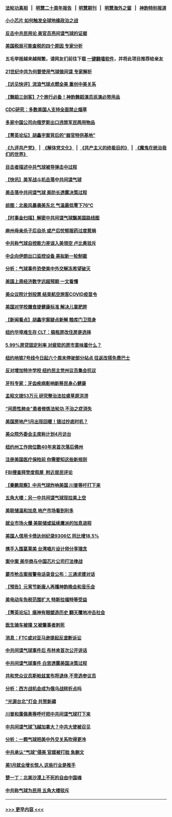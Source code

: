 #### [法轮功真相](https://github.com/gfw-breaker/truth/blob/master/README.md?t=0) &nbsp;&nbsp;|&nbsp;&nbsp; [明慧二十周年报告](https://github.com/gfw-breaker/mh-reports/blob/master/README.md?t=0) &nbsp;&nbsp;|&nbsp;&nbsp;[明慧期刊](https://github.com/gfw-breaker/mh-qikan) &nbsp;&nbsp;|&nbsp;&nbsp; [明慧海外之窗](https://github.com/gfw-breaker/mh-news/blob/master/README.md?t=0) &nbsp;&nbsp;|&nbsp;&nbsp; [神韵特别报道](https://github.com/gfw-breaker/mh-news/blob/master/shenyun.md?t=0)
#### [小小芯片 如何触发全球地缘政治之战](../pages/nsc412/n13920548.md?t=02051543) 
#### [反击中共民用论 美官员亮间谍气球的证据](../pages/nsc412/n13922833.md?t=02051543) 
#### [美国税局可能查税的四个原因 专家分析](../pages/nsc412/n13922782.md?t=02051543) 
#### 五毛举报越来越频繁，请网友们前往下载 [一键翻墙软件](https://github.com/gfw-breaker/ssr-accounts)，并将此项目推荐给亲友
#### [21世纪中共为何要使用气球做间谍 专家解析](../pages/nsc412/n13922755.md?t=02051543) 
#### [【远见快评】流浪气球点燃全美 重创中美关系](../pages/nsc412/n13922513.md?t=02051543) 
#### [【舞蹈三剑客】7个旅行必备！神韵舞蹈演员巡演必带用品](../pages/nsc412/n13922661.md?t=02051543) 
#### [CDC研究：多数美国人支持全面禁止烟草](../pages/nsc412/n13922721.md?t=02051543) 
#### [多家中国公司向俄罗斯出口违禁军民两用物品](../pages/nsc412/n13922713.md?t=02051543) 
#### [【菁英论坛】胡鑫宇案背后的“器官特供基地”](../pages/nsc412/n13922698.md?t=02051543) 
#### [《九评共产党》](https://github.com/begood0513/9ping.md/blob/master/README.md) &nbsp;|&nbsp; [《解体党文化》](../../../../jtdwh.md/blob/master/README.md)  &nbsp;|&nbsp; [《共产主义的终极目的》](../../../../gczydzjmd.md/blob/master/README.md) &nbsp;|&nbsp; [《魔鬼在统治我们的世界》](../../../../mgztzwmdsj.md/blob/master/README.md) 
#### [目击者描述中共气球被导弹击中过程](../pages/nsc412/n13922715.md?t=02051543) 
#### [【快讯】美军战斗机击落中共间谍气球](../pages/nsc412/n13922665.md?t=02051543) 
#### [美击落中共间谍气球 美防长透露决策过程](../pages/nsc412/n13922701.md?t=02051543) 
#### [组图：北极风暴袭美东北 气温最低零下76℃](../pages/nsc412/n13922633.md?t=02051543) 
#### [【时事金扫描】解密中共间谍气球飘美国路线图](../pages/nsc412/n13922575.md?t=02051543) 
#### [麻州母亲杀子后自杀 或产后忧郁服药过度惹祸](../pages/nsc412/n13922648.md?t=02051543) 
#### [中共称气球自控能力差误入美领空 卢比奥驳斥](../pages/nsc412/n13922650.md?t=02051543) 
#### [中企向伊朗出口监控设备 美拟新一轮制裁](../pages/nsc412/n13922626.md?t=02051543) 
#### [分析：气球事件恐使美中外交解冻希望破灭](../pages/nsc412/n13922587.md?t=02051543) 
#### [美国上周经济数字远超预期 一文看懂](../pages/nsc412/n13922549.md?t=02051543) 
#### [美众议院计划投票 结束航空旅客COVID疫苗令](../pages/nsc412/n13922486.md?t=02051543) 
#### [美国对学校膳食提健康标准 解决儿童肥胖](../pages/nsc412/n13922117.md?t=02051543) 
#### [【新闻看点】胡鑫宇案疑点新解 粮库门卫现身](../pages/nsc412/n13921921.md?t=02051543) 
#### [纽约华埠难生存 CLT：稳租房改住房是选择](../pages/nsc412/n13922164.md?t=02051543) 
#### [5.99%房贷固定利率 对疲软的房市意味着什么？](../pages/nsc412/n13922185.md?t=02051543) 
#### [纽约地铁7号线今日起六个周末停驶部分站点 往返改搭免费巴士](../pages/nsc412/n13922132.md?t=02051543) 
#### [反对增加特许学校 纽约民主党州议员集会抗议](../pages/nsc412/n13922150.md?t=02051543) 
#### [牙科专家：牙齿疾病影响新移民身心健康](../pages/nsc412/n13922176.md?t=02051543) 
#### [孟昭文拨53万元 研究整治法拉盛草原洪涝](../pages/nsc412/n13922162.md?t=02051543) 
#### [“间质性肺炎”患者修炼法轮功 不治之症消失](../pages/nsc412/n13922174.md?t=02051543) 
#### [美国房地产1月出现回暖！错过抄底时机？](../pages/nsc412/n13922172.md?t=02051543) 
#### [美众院外委会主席称计划4月访台](../pages/nsc412/n13922155.md?t=02051543) 
#### [纽约州工作岗位数40年来首次落后佛州](../pages/nsc412/n13922134.md?t=02051543) 
#### [注册美国医疗保险前 你需要知这些新规则](../pages/nsc412/n13922021.md?t=02051543) 
#### [FBI搜查拜登度假屋  附近居民评论](../pages/nsc412/n13922141.md?t=02051543) 
#### [【秦鹏观察】中共气球炸响美国 川普等吁打下来](../pages/nsc412/n13922003.md?t=02051543) 
#### [五角大楼：另一中共间谍气球现拉美上空](../pages/nsc412/n13922030.md?t=02051543) 
#### [美联储温和加息 地产市场看到利多](../pages/nsc412/n13922037.md?t=02051543) 
#### [就业市场火爆 美联储或延续鹰派的加息进程](../pages/nsc412/n13921939.md?t=02051543) 
#### [美国人信用卡债达创纪录9306亿 同比增18.5%](../pages/nsc412/n13921985.md?t=02051543) 
#### [携手入围葛莱美 台湾唱片设计师分享理念](../pages/nsc412/n13922022.md?t=02051543) 
#### [案中案 美华商与中国芯片公司打法律战](../pages/nsc412/n13921954.md?t=02051543) 
#### [蒙市枪击案报警电话录音公布：三通求援对话](../pages/nsc412/n13922019.md?t=02051543) 
#### [【预告】元宵节新唐人再播神韵晚会和音乐会](../pages/nsc412/n13917557.md?t=02051543) 
#### [美电动车免税范围扩大 特斯拉福特等受益](../pages/nsc412/n13921981.md?t=02051543) 
#### [【菁英论坛】瘟神有眼塑造历史 翻天覆地冲击社会](../pages/nsc412/n13921946.md?t=02051543) 
#### [医生骑车被撞 又被肇事者刺死](../pages/nsc412/n13921976.md?t=02051543) 
#### [消息：FTC或对亚马逊提起反垄断诉讼](../pages/nsc412/n13921869.md?t=02051543) 
#### [中共间谍气球事件后 布林肯首次公开讲话](../pages/nsc412/n13921910.md?t=02051543) 
#### [中共间谍气球事件 白宫透露美国决策过程](../pages/nsc412/n13921938.md?t=02051543) 
#### [共和党众议员斯帕兹宣布将退休 不竞选参议员](../pages/nsc412/n13921887.md?t=02051543) 
#### [分析：西方战机会成为俄乌战转折点吗](../pages/nsc412/n13921876.md?t=02051543) 
#### [“光源台北”灯会 共贺新禧](../pages/nsc412/n13921924.md?t=02051543) 
#### [川普和蓬佩奥等呼吁把中共间谍气球打下来](../pages/nsc412/n13921904.md?t=02051543) 
#### [中共间谍气球飞越加拿大？中共大使被召见](../pages/nsc412/n13921883.md?t=02051543) 
#### [分析：一颗气球把美中外交关系吹得更冷](../pages/nsc412/n13921902.md?t=02051543) 
#### [中共承认“气球”侵美 官媒被打脸 急删文](../pages/nsc412/n13921867.md?t=02051543) 
#### [美1月就业增长惊人 这些行业是推手](../pages/nsc412/n13921855.md?t=02051543) 
#### [楚一丁：北美沙漠上不死的自由中国魂](../pages/nsc412/n13921879.md?t=02051543) 
#### [中共称气球为民用 五角大楼驳斥](../pages/nsc412/n13921872.md?t=02051543) 

----
#### [ >>> 更早内容 <<< ](../indexes/nsc412-earlier.md)
